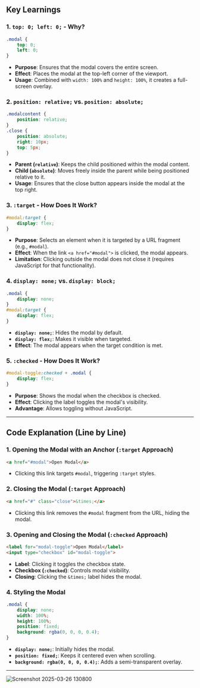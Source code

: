 ## Key Learnings

### 1. `top: 0; left: 0;` - Why?
```css
.modal {
    top: 0;
    left: 0;
}
```
- **Purpose**: Ensures that the modal covers the entire screen.
- **Effect**: Places the modal at the top-left corner of the viewport.
- **Usage**: Combined with `width: 100%` and `height: 100%`, it creates a full-screen overlay.

### 2. `position: relative;` vs. `position: absolute;`
```css
.modalcontent {
    position: relative;
}
.close {
    position: absolute;
    right: 10px;
    top: 5px;
}
```
- **Parent (`relative`)**: Keeps the child positioned within the modal content.
- **Child (`absolute`)**: Moves freely inside the parent while being positioned relative to it.
- **Usage**: Ensures that the close button appears inside the modal at the top right.

### 3. `:target` - How Does It Work?
```css
#modal:target {
    display: flex;
}
```
- **Purpose**: Selects an element when it is targeted by a URL fragment (e.g., `#modal`).
- **Effect**: When the link `<a href="#modal">` is clicked, the modal appears.
- **Limitation**: Clicking outside the modal does not close it (requires JavaScript for that functionality).

### 4. `display: none;` vs. `display: block;`
```css
.modal {
    display: none;
}
#modal:target {
    display: flex;
}
```
- **`display: none;`**: Hides the modal by default.
- **`display: flex;`**: Makes it visible when targeted.
- **Effect**: The modal appears when the target condition is met.

### 5. `:checked` - How Does It Work?
```css
#modal-toggle:checked + .modal {
    display: flex;
}
```
- **Purpose**: Shows the modal when the checkbox is checked.
- **Effect**: Clicking the label toggles the modal's visibility.
- **Advantage**: Allows toggling without JavaScript.

---

## Code Explanation (Line by Line)

### 1. Opening the Modal with an Anchor (`:target` Approach)
```html
<a href="#modal">Open Modal</a>
```
- Clicking this link targets `#modal`, triggering `:target` styles.

### 2. Closing the Modal (`:target` Approach)
```html
<a href="#" class="close">&times;</a>
```
- Clicking this link removes the `#modal` fragment from the URL, hiding the modal.

### 3. Opening and Closing the Modal (`:checked` Approach)
```html
<label for="modal-toggle">Open Modal</label>
<input type="checkbox" id="modal-toggle">
```
- **Label**: Clicking it toggles the checkbox state.
- **Checkbox (`:checked`)**: Controls modal visibility.
- **Closing**: Clicking the `&times;` label hides the modal.

### 4. Styling the Modal
```css
.modal {
    display: none;
    width: 100%;
    height: 100%;
    position: fixed;
    background: rgba(0, 0, 0, 0.4);
}
```
- **`display: none;`**: Initially hides the modal.
- **`position: fixed;`**: Keeps it centered even when scrolling.
- **`background: rgba(0, 0, 0, 0.4);`**: Adds a semi-transparent overlay.

---
![Screenshot 2025-03-26 130800](https://github.com/user-attachments/assets/8d27f962-01fc-41f9-9824-f56f84c3f802)

